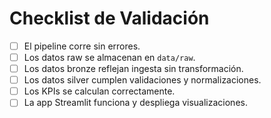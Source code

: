 # Checklist de Validación

- [ ] El pipeline corre sin errores.
- [ ] Los datos raw se almacenan en `data/raw`.
- [ ] Los datos bronze reflejan ingesta sin transformación.
- [ ] Los datos silver cumplen validaciones y normalizaciones.
- [ ] Los KPIs se calculan correctamente.
- [ ] La app Streamlit funciona y despliega visualizaciones.
